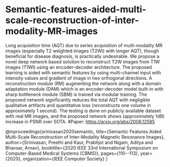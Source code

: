 # Semantic-features-aided-multi-scale-reconstruction-of-inter-modality-MR-images
Long acquisition time (AQT) due to series acquisition of multi-modality MR images (especially T2 weighted images (T2WI) with longer AQT), though beneficial for disease diagnosis, is practically undesirable. We propose a novel deep network based solution to reconstruct T2W images from T1W images (T1WI) using an encoder-decoder architecture. The proposed learning is aided with semantic features by using multi-channel input with intensity values and gradient of image in two orthogonal directions. A reconstruction module (RM) augmenting the network along with a domain adaptation module (DAM) which is an encoder-decoder model built-in with sharp bottleneck module (SBM) is trained via modular training. The proposed network significantly reduces the total AQT with negligible qualitative artifacts and quantitative loss (reconstructs one volume in approximately 1 second). The testing is done on publicly available dataset with real MR images, and the proposed network shows (approximately 1dB) increase in PSNR over SOTA. 
#Paper: https://arxiv.org/abs/2006.12585

@inproceedings{srinivasan2020semantic,
  title={Semantic Features Aided Multi-Scale Reconstruction of Inter-Modality Magnetic Resonance Images},
  author={Srinivasan, Preethi and Kaur, Prabhjot and Nigam, Aditya and Bhavsar, Arnav},
  booktitle={2020 IEEE 33rd International Symposium on Computer-Based Medical Systems (CBMS)},
  pages={110--113},
  year={2020},
  organization={IEEE Computer Society}
}
